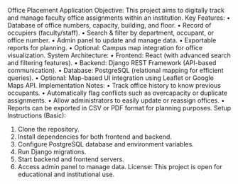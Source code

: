 Office Placement Application
Objective:
This project aims to digitally track and manage faculty office assignments within an institution.
Key Features:
• Database of office numbers, capacity, building, and floor.
• Record of occupiers (faculty/staff).
• Search & filter by department, occupant, or office number.
• Admin panel to update and manage data.
• Exportable reports for planning.
• Optional: Campus map integration for office visualization.
System Architecture:
• Frontend: React (with advanced search and filtering features).
• Backend: Django REST Framework (API-based communication).
• Database: PostgreSQL (relational mapping for efficient queries).
• Optional: Map-based UI integration using Leaflet or Google Maps API.
Implementation Notes:
• Track office history to know previous occupants.
• Automatically flag conflicts such as overcapacity or duplicate assignments.
• Allow administrators to easily update or reassign offices.
• Reports can be exported in CSV or PDF format for planning purposes.
Setup Instructions (Basic):
1. Clone the repository.
2. Install dependencies for both frontend and backend.
3. Configure PostgreSQL database and environment variables.
4. Run Django migrations.
5. Start backend and frontend servers.
6. Access admin panel to manage data.
License:
This project is open for educational and institutional use.